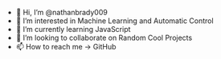- 👋 Hi, I’m @nathanbrady009
- 👀 I’m interested in Machine Learning and Automatic Control
- 🌱 I’m currently learning JavaScript
- 💞️ I’m looking to collaborate on Random Cool Projects
- 📫 How to reach me -> GitHub

<!---
nathanbrady009/nathanbrady009 is a ✨ special ✨ repository because its `README.md` (this file) appears on your GitHub profile.
You can click the Preview link to take a look at your changes.
--->
